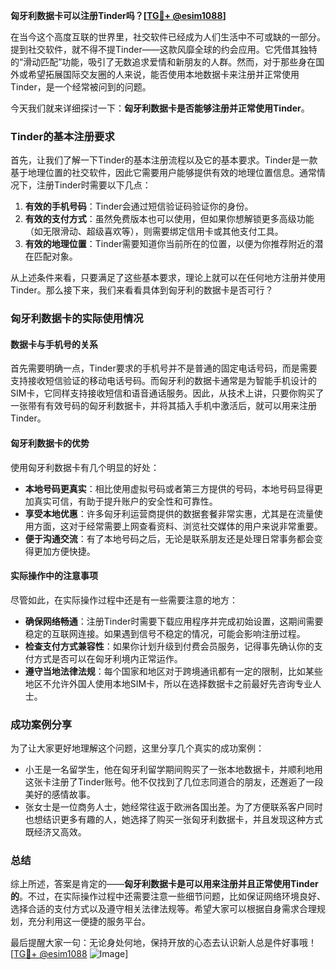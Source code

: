 **匈牙利数据卡可以注册Tinder吗？[[TG💪+ @esim1088](https://t.me/s/esim1088)]**

在当今这个高度互联的世界里，社交软件已经成为人们生活中不可或缺的一部分。提到社交软件，就不得不提Tinder——这款风靡全球的约会应用。它凭借其独特的“滑动匹配”功能，吸引了无数追求爱情和新朋友的人群。然而，对于那些身在国外或希望拓展国际交友圈的人来说，能否使用本地数据卡来注册并正常使用Tinder，是一个经常被问到的问题。

今天我们就来详细探讨一下：**匈牙利数据卡是否能够注册并正常使用Tinder**。

### Tinder的基本注册要求

首先，让我们了解一下Tinder的基本注册流程以及它的基本要求。Tinder是一款基于地理位置的社交软件，因此它需要用户能够提供有效的地理位置信息。通常情况下，注册Tinder时需要以下几点：

1. **有效的手机号码**：Tinder会通过短信验证码验证你的身份。
2. **有效的支付方式**：虽然免费版本也可以使用，但如果你想解锁更多高级功能（如无限滑动、超级喜欢等），则需要绑定信用卡或其他支付工具。
3. **有效的地理位置**：Tinder需要知道你当前所在的位置，以便为你推荐附近的潜在匹配对象。

从上述条件来看，只要满足了这些基本要求，理论上就可以在任何地方注册并使用Tinder。那么接下来，我们来看看具体到匈牙利的数据卡是否可行？

### 匈牙利数据卡的实际使用情况

#### 数据卡与手机号的关系

首先需要明确一点，Tinder要求的手机号并不是普通的固定电话号码，而是需要支持接收短信验证的移动电话号码。而匈牙利的数据卡通常是为智能手机设计的SIM卡，它同样支持接收短信和语音通话服务。因此，从技术上讲，只要你购买了一张带有有效号码的匈牙利数据卡，并将其插入手机中激活后，就可以用来注册Tinder。

#### 匈牙利数据卡的优势

使用匈牙利数据卡有几个明显的好处：
- **本地号码更真实**：相比使用虚拟号码或者第三方提供的号码，本地号码显得更加真实可信，有助于提升账户的安全性和可靠性。
- **享受本地优惠**：许多匈牙利运营商提供的数据套餐非常实惠，尤其是在流量使用方面，这对于经常需要上网查看资料、浏览社交媒体的用户来说非常重要。
- **便于沟通交流**：有了本地号码之后，无论是联系朋友还是处理日常事务都会变得更加方便快捷。

#### 实际操作中的注意事项

尽管如此，在实际操作过程中还是有一些需要注意的地方：
- **确保网络畅通**：注册Tinder时需要下载应用程序并完成初始设置，这期间需要稳定的互联网连接。如果遇到信号不稳定的情况，可能会影响注册过程。
- **检查支付方式兼容性**：如果你计划升级到付费会员服务，记得事先确认你的支付方式是否可以在匈牙利境内正常运作。
- **遵守当地法律法规**：每个国家和地区对于跨境通讯都有一定的限制，比如某些地区不允许外国人使用本地SIM卡，所以在选择数据卡之前最好先咨询专业人士。

### 成功案例分享

为了让大家更好地理解这个问题，这里分享几个真实的成功案例：
- 小王是一名留学生，他在匈牙利留学期间购买了一张本地数据卡，并顺利地用这张卡注册了Tinder账号。他不仅找到了几位志同道合的朋友，还邂逅了一段美好的感情故事。
- 张女士是一位商务人士，她经常往返于欧洲各国出差。为了方便联系客户同时也想结识更多有趣的人，她选择了购买一张匈牙利数据卡，并且发现这种方式既经济又高效。

### 总结

综上所述，答案是肯定的——**匈牙利数据卡是可以用来注册并且正常使用Tinder的**。不过，在实际操作过程中还需要注意一些细节问题，比如保证网络环境良好、选择合适的支付方式以及遵守相关法律法规等。希望大家可以根据自身需求合理规划，充分利用这一便捷的服务平台。

最后提醒大家一句：无论身处何地，保持开放的心态去认识新人总是件好事哦！[[TG💪+ @esim1088](https://t.me/s/esim1088) ![Image](https://i.postimg.cc/4NQfJmqS/Snipaste-2025-05-13-00-14-12.png)]